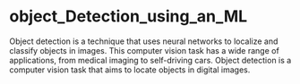 # object_Detection_using_an_ML
Object detection is a technique that uses neural networks to localize and classify objects in images. This computer vision task has a wide range of applications, from medical imaging to self-driving cars. Object detection is a computer vision task that aims to locate objects in digital images.
